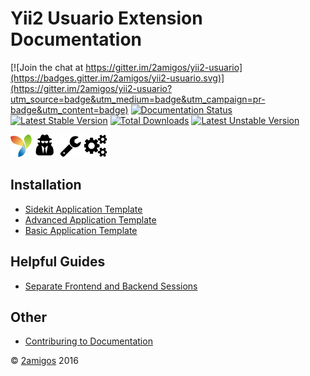 Yii2 Usuario Extension Documentation
====================================

[![Join the chat at https://gitter.im/2amigos/yii2-usuario](https://badges.gitter.im/2amigos/yii2-usuario.svg)](https://gitter.im/2amigos/yii2-usuario?utm_source=badge&utm_medium=badge&utm_campaign=pr-badge&utm_content=badge)
[![Documentation Status](https://readthedocs.org/projects/yii2-usuario/badge/?version=latest)](http://yii2-usuario.readthedocs.io/en/latest/?badge=latest)  
[![Latest Stable Version](https://poser.pugx.org/2amigos/yii2-usuario/version)](https://packagist.org/packages/2amigos/yii2-usuario)
[![Total Downloads](https://poser.pugx.org/2amigos/yii2-usuario/downloads)](https://packagist.org/packages/2amigos/yii2-usuario)
[![Latest Unstable Version](https://poser.pugx.org/2amigos/yii2-usuario/v/unstable)](//packagist.org/packages/2amigos/yii2-usuario)

![Yii Framework](media/yii-logo.png "Yii Framework")
![User Secret](media/user-secret.png "User Secret")
![Wrench](media/wrench.png "Wrench")
![Cogs](media/cogs.png "Cogs")

Installation
------------

- [Sidekit Application Template](installation/sidekit-application-template.md)
- [Advanced Application Template](installation/advanced-application-template.md)
- [Basic Application Template](installation/basic-application-template.md)

Helpful Guides
--------------

- [Separate Frontend and Backend Sessions](helpful-guides/separate-frontend-and-backend-sessions.md)

Other
-----

- [Contriburing to Documentation](other/contriburing-to-documentation.md)

© [2amigos](http://www.2amigos.us/) 2016
